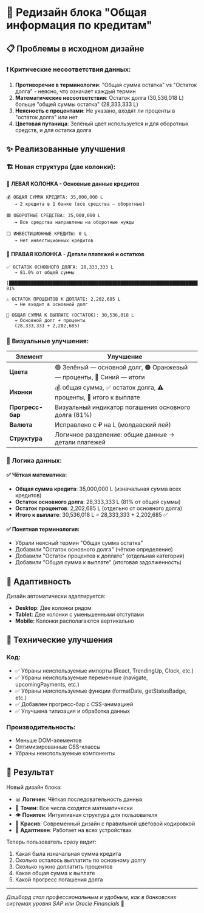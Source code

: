 # 🎯 Редизайн блока "Общая информация по кредитам"

## 📋 Проблемы в исходном дизайне

### ❗ Критические несоответствия данных:
1. **Противоречие в терминологии**: "Общая сумма остатка" vs "Остаток долга" - неясно, что означает каждый термин
2. **Математические несоответствия**: Остаток долга (30,536,018 L) больше "общей суммы остатка" (28,333,333 L)
3. **Неясность с процентами**: Не указано, входят ли проценты в "остаток долга" или нет
4. **Цветовая путаница**: Зелёный цвет используется и для оборотных средств, и для остатка долга

## ✨ Реализованные улучшения

### 🏗️ Новая структура (две колонки):

#### 📌 ЛЕВАЯ КОЛОНКА - Основные данные кредитов
```
💰 ОБЩАЯ СУММА КРЕДИТА: 35,000,000 L
   → 2 кредита в 1 банке (все средства — оборотные)

🟩 ОБОРОТНЫЕ СРЕДСТВА: 35,000,000 L
   → Все средства направлены на оборотные нужды

⬜ ИНВЕСТИЦИОННЫЕ КРЕДИТЫ: 0 L
   → Нет инвестиционных кредитов
```

#### 📌 ПРАВАЯ КОЛОНКА - Детали платежей и остатков
```
✅ ОСТАТОК ОСНОВНОГО ДОЛГА: 28,333,333 L
   → 81.0% от общей суммы
   [████████████████████████████████████████████████████████████████████████████████░░░░░░░░░░░░░░░░░░░░] 81%

⚠️ ОСТАТОК ПРОЦЕНТОВ К ДОПЛАТЕ: 2,202,685 L
   → Не входит в основной долг

🧮 ОБЩАЯ СУММА К ВЫПЛАТЕ (ОСТАТОК): 30,536,018 L
   → Основной долг + проценты
   (28,333,333 + 2,202,685)
```

### 🎨 Визуальные улучшения:

| Элемент | Улучшение |
|---------|-----------|
| **Цвета** | 🟢 Зелёный — основной долг, 🟠 Оранжевый — проценты, 🔵 Синий — итоги |
| **Иконки** | 💰 общая сумма, ✅ остаток долга, ⚠️ проценты, 🧮 итого к выплате |
| **Прогресс-бар** | Визуальный индикатор погашения основного долга (81%) |
| **Валюта** | Исправлено с ₽ на L (молдавский лей) |
| **Структура** | Логичное разделение: общие данные → детали платежей |

### 🧠 Логика данных:

#### ✅ Чёткая математика:
- **Общая сумма кредита**: 35,000,000 L (изначальная сумма всех кредитов)
- **Остаток основного долга**: 28,333,333 L (81% от общей суммы)
- **Остаток процентов**: 2,202,685 L (отдельно от основного долга)
- **Итого к выплате**: 30,536,018 L = 28,333,333 + 2,202,685 ✅

#### ✅ Понятная терминология:
- Убрали неясный термин "Общая сумма остатка"
- Добавили "Остаток основного долга" (чёткое определение)
- Добавили "Остаток процентов к доплате" (отдельная категория)
- Добавили "Общая сумма к выплате" (итоговая задолженность)

## 📱 Адаптивность

Дизайн автоматически адаптируется:
- **Desktop**: Две колонки рядом
- **Tablet**: Две колонки с уменьшенными отступами
- **Mobile**: Колонки располагаются вертикально

## 🚀 Технические улучшения

### Код:
- ✅ Убраны неиспользуемые импорты (React, TrendingUp, Clock, etc.)
- ✅ Убраны неиспользуемые переменные (navigate, upcomingPayments, etc.)
- ✅ Убраны неиспользуемые функции (formatDate, getStatusBadge, etc.)
- ✅ Добавлен прогресс-бар с CSS-анимацией
- ✅ Улучшена типизация и обработка данных

### Производительность:
- Меньше DOM-элементов
- Оптимизированные CSS-классы
- Убраны неиспользуемые компоненты

## 🎯 Результат

Новый дизайн блока:
- 📊 **Логичен**: Чёткая последовательность данных
- 🔢 **Точен**: Все числа сходятся математически
- 👁️ **Понятен**: Интуитивная структура для пользователя
- 🎨 **Красив**: Современный дизайн с правильной цветовой кодировкой
- 📱 **Адаптивен**: Работает на всех устройствах

Теперь пользователь сразу видит:
1. Какая была изначальная сумма кредита
2. Сколько осталось выплатить по основному долгу
3. Сколько нужно доплатить процентов
4. Какая общая сумма к выплате
5. Какой прогресс погашения долга

---
*Дашборд стал профессиональным и удобным, как в банковских системах уровня SAP или Oracle Financials* 💪